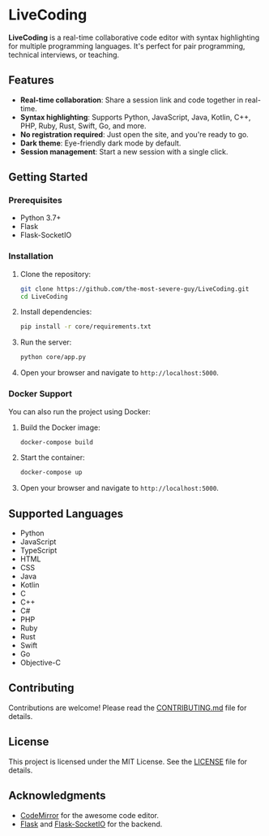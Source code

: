 # LiveCoding

**LiveCoding** is a real-time collaborative code editor with syntax highlighting for multiple programming languages. It's perfect for pair programming, technical interviews, or teaching.

## Features

- **Real-time collaboration**: Share a session link and code together in real-time.
- **Syntax highlighting**: Supports Python, JavaScript, Java, Kotlin, C++, PHP, Ruby, Rust, Swift, Go, and more.
- **No registration required**: Just open the site, and you're ready to go.
- **Dark theme**: Eye-friendly dark mode by default.
- **Session management**: Start a new session with a single click.

## Getting Started

### Prerequisites

- Python 3.7+
- Flask
- Flask-SocketIO

### Installation

1. Clone the repository:
   ```bash
   git clone https://github.com/the-most-severe-guy/LiveCoding.git
   cd LiveCoding
   ```

2. Install dependencies:
   ```bash
   pip install -r core/requirements.txt
   ```

3. Run the server:
   ```bash
   python core/app.py
   ```

4. Open your browser and navigate to `http://localhost:5000`.

### Docker Support

You can also run the project using Docker:

1. Build the Docker image:
   ```bash
   docker-compose build
   ```

2. Start the container:
   ```bash
   docker-compose up
   ```

3. Open your browser and navigate to `http://localhost:5000`.

## Supported Languages

- Python
- JavaScript
- TypeScript
- HTML
- CSS
- Java
- Kotlin
- C
- C++
- C#
- PHP
- Ruby
- Rust
- Swift
- Go
- Objective-C

## Contributing

Contributions are welcome! Please read the [CONTRIBUTING.md](CONTRIBUTING.md) file for details.

## License

This project is licensed under the MIT License. See the [LICENSE](LICENSE) file for details.

## Acknowledgments

- [CodeMirror](https://codemirror.net/) for the awesome code editor.
- [Flask](https://flask.palletsprojects.com/) and [Flask-SocketIO](https://flask-socketio.readthedocs.io/) for the backend.
